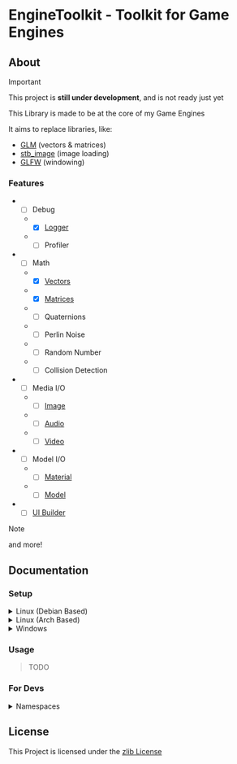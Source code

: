 # EngineToolkit - Toolkit for Game Engines

## About

> [!IMPORTANT]
> This project is **still under development**, and is not ready just yet

This Library is made to be at the core of my Game Engines

It aims to replace libraries, like:
- [GLM](https://github.com/g-truc/glm) (vectors & matrices)
- [stb_image](https://github.com/nothings/stb/blob/master/stb_image.h) (image loading)
- [GLFW](https://www.glfw.org/) (windowing)

### Features

* - [ ] Debug
  * - [x] [Logger](../include/EngineToolkit/debug/log.hpp)
  * - [ ] Profiler
* - [ ] Math
  * - [x] [Vectors](../include/EngineToolkit/vector)
  * - [x] [Matrices](../include/EngineToolkit/matrix)
  * - [ ] Quaternions
  * - [ ] Perlin Noise
  * - [ ] Random Number
  * - [ ] Collision Detection
* - [ ] Media I/O
  * - [ ] [Image](../include/EngineToolkit/media/image.hpp)
  * - [ ] [Audio](../include/EngineToolkit/media/audio.hpp)
  * - [ ] [Video](../include/EngineToolkit/media/video.hpp)
* - [ ] Model I/O
  * - [ ] [Material](../include/EngineToolkit/model/material.hpp)
  * - [ ] [Model](../include/EngineToolkit/model/model.hpp)

* - [ ] [UI Builder](../include/EngineToolkit/UI/ui.hpp)

> [!NOTE]
> and more!

## Documentation

### Setup

<details>
<summary>Linux (Debian Based)</summary>

> TODO

</details>

<details>
<summary>Linux (Arch Based)</summary>

> TODO

</details>

<details>
<summary>Windows</summary>

> TODO

</details>

### Usage

> TODO

### For Devs

<details>
<summary>Namespaces</summary>

| Namespace | Description |
| --------- | ----------- |
| `EngineToolkit` | Library-Level Namespace |
| `EngineToolkit::internal` | Internal Types, Functions, etc |

</details>

## License

This Project is licensed under the [zlib License](https://opensource.org/license/zlib-license-php/)
